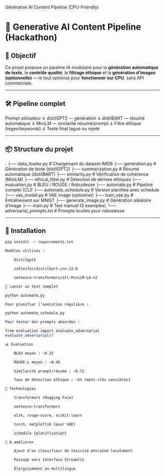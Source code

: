 Générative AI Content Pipeline (CPU-Friendly)

# 🚀 Generative AI Content Pipeline (Hackathon)

## 📌 Objectif

Ce projet propose un pipeline IA modulaire pour la **génération automatique de texte**, le **contrôle qualité**, le **filtrage éthique** et la **génération d'images (optionnelle)** — le tout optimisé pour **fonctionner sur CPU**, sans API commerciale.

---

## 🛠️ Pipeline complet

Prompt utilisateur
↓
distilGPT2 — génération
↓
distilBART — résumé automatique
↓
MiniLM — similarité résumé/prompt
↓
Filtre éthique (regex/keywords)
↓
Texte final tagué ou rejeté


---

## 📦 Structure du projet

.
├── data_loader.py # Chargement du dataset IMDB
├── generation.py # Génération de texte (distilGPT2)
├── summarization.py # Résumé automatique (distilBART)
├── similarity.py # Vérification de cohérence (MiniLM)
├── ethical_filter.py # Détection de dérives éthiques
├── evaluation.py # BLEU / ROUGE / Robustesse
├── automate.py # Pipeline complet (CLI)
├── automate_schedule.py # Version planifiée avec schedule
├── vae_model.py # VAE image (optionnel)
├── train_vae.py # Entraînement sur MNIST
├── generate_image.py # Génération aléatoire d’image
├── main.py # Test manuel (5 exemples)
└── adversarial_prompts.txt # Prompts bruités pour robustesse


---

## 🔧 Installation

```bash
pip install -r requirements.txt

Modèles utilisés :

    distilgpt2

    sshleifer/distilbart-cnn-12-6

    sentence-transformers/all-MiniLM-L6-v2

🚦 Lancer un test complet

python automate.py

Pour planifier l’exécution régulière :

python automate_schedule.py

Pour tester des prompts absurdes :

from evaluation import evaluate_adversarial
evaluate_adversarial()

📊 Évaluation

    BLEU moyen : ~0.25

    ROUGE-L moyen : ~0.45

    Similarité prompt/résumé : ~0.72

    Taux de détection éthique : ~5% (mots-clés sensibles)

🧠 Technologies

    transformers (Hugging Face)

    sentence-transformers

    nltk, rouge-score, scikit-learn

    torch, matplotlib (pour VAE)

    schedule (planification)

🧩 À améliorer

    Ajout d’un classifieur de toxicité entraîné localement

    Passage vers interface Streamlit

    Élargissement au multilingue
